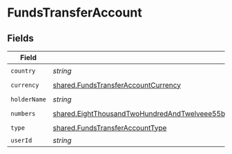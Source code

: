 # FundsTransferAccount


## Fields

| Field                                                                                                                                                                                                                             | Type                                                                                                                                                                                                                              | Required                                                                                                                                                                                                                          | Description                                                                                                                                                                                                                       |
| --------------------------------------------------------------------------------------------------------------------------------------------------------------------------------------------------------------------------------- | --------------------------------------------------------------------------------------------------------------------------------------------------------------------------------------------------------------------------------- | --------------------------------------------------------------------------------------------------------------------------------------------------------------------------------------------------------------------------------- | --------------------------------------------------------------------------------------------------------------------------------------------------------------------------------------------------------------------------------- |
| `country`                                                                                                                                                                                                                         | *string*                                                                                                                                                                                                                          | :heavy_check_mark:                                                                                                                                                                                                                | N/A                                                                                                                                                                                                                               |
| `currency`                                                                                                                                                                                                                        | [shared.FundsTransferAccountCurrency](../../../sdk/models/shared/fundstransferaccountcurrency.md)                                                                                                                                 | :heavy_check_mark:                                                                                                                                                                                                                | N/A                                                                                                                                                                                                                               |
| `holderName`                                                                                                                                                                                                                      | *string*                                                                                                                                                                                                                          | :heavy_check_mark:                                                                                                                                                                                                                | N/A                                                                                                                                                                                                                               |
| `numbers`                                                                                                                                                                                                                         | [shared.EightThousandTwoHundredAndTwelveee55b9e13fc32935c9417826f64b3550a203b665a04aacb02c4cac363c1f](../../../sdk/models/shared/eightthousandtwohundredandtwelveee55b9e13fc32935c9417826f64b3550a203b665a04aacb02c4cac363c1f.md) | :heavy_check_mark:                                                                                                                                                                                                                | N/A                                                                                                                                                                                                                               |
| `type`                                                                                                                                                                                                                            | [shared.FundsTransferAccountType](../../../sdk/models/shared/fundstransferaccounttype.md)                                                                                                                                         | :heavy_check_mark:                                                                                                                                                                                                                | N/A                                                                                                                                                                                                                               |
| `userId`                                                                                                                                                                                                                          | *string*                                                                                                                                                                                                                          | :heavy_minus_sign:                                                                                                                                                                                                                | N/A                                                                                                                                                                                                                               |